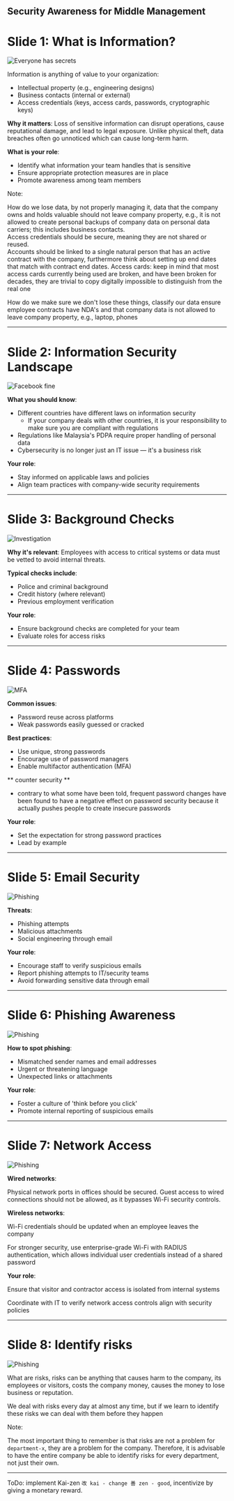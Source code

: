 ## Security Awareness for Middle Management

# Slide 1: What is Information?

<img src="images/secret-top-stamp-spy-preview.png" alt="Everyone has secrets" style="max-width: auto; height: auto;">

Information is anything of value to your organization:

* Intellectual property (e.g., engineering designs)
* Business contacts (internal or external)
* Access credentials (keys, access cards, passwords, cryptographic keys)

**Why it matters**:
Loss of sensitive information can disrupt operations, cause reputational damage, and lead to legal exposure. Unlike
physical theft, data breaches often go unnoticed which can cause long-term harm.

**What is your role**:

* Identify what information your team handles that is sensitive
* Ensure appropriate protection measures are in place
* Promote awareness among team members

Note:

How do we lose data, by not properly managing it, data that the company owns and holds valuable should not leave company
property, e.g., it is not allowed to create personal backups of company data on personal data carriers; this includes
business contacts.  
Access credentials should be secure, meaning they are not shared or reused.  
Accounts should be linked to a single natural person that has an active contract with the company, furthermore think
about setting up end dates that match with contract end dates.
Access cards: keep in mind that most access cards currently being used are broken, and have been broken for decades,
they are trivial to copy digitally impossible to distinguish from the real one

How do we make sure we don't lose these things,
classify our data
ensure employee contracts have NDA's and that company data is not allowed to leave company property, e.g., laptop,
phones

---

# Slide 2: Information Security Landscape

<img src="images/fine-facebook.png" alt="Facebook fine" style="max-width: 600px; height: auto;">

**What you should know**:

* Different countries have different laws on information security
    * If your company deals with other countries, it is your responsibility to make sure you are compliant with
      regulations
* Regulations like Malaysia's PDPA require proper handling of personal data
* Cybersecurity is no longer just an IT issue — it's a business risk

**Your role**:

* Stay informed on applicable laws and policies
* Align team practices with company-wide security requirements

---

# Slide 3: Background Checks

<img src="images/investigation.png" alt="Investigation" style="max-width: 600px; height: auto;">

**Why it's relevant**:
Employees with access to critical systems or data must be vetted to avoid internal threats.

**Typical checks include**:

* Police and criminal background
* Credit history (where relevant)
* Previous employment verification

**Your role**:

* Ensure background checks are completed for your team
* Evaluate roles for access risks

---

# Slide 4: Passwords

<img src="images/YubiKey.png" alt="MFA" style="max-width: 600px; height: auto;">

**Common issues**:

* Password reuse across platforms
* Weak passwords easily guessed or cracked

**Best practices**:

* Use unique, strong passwords
* Encourage use of password managers
* Enable multifactor authentication (MFA)

** counter security **

* contrary to what some have been told, frequent password changes have been found to have a negative effect on password
  security because it actually pushes people to create insecure passwords

**Your role**:

* Set the expectation for strong password practices
* Lead by example

---

# Slide 5: Email Security

<img src="images/phishing.png" alt="Phishing" style="max-width: 600px; height: auto;">

**Threats**:

* Phishing attempts
* Malicious attachments
* Social engineering through email

**Your role**:

* Encourage staff to verify suspicious emails
* Report phishing attempts to IT/security teams
* Avoid forwarding sensitive data through email

---

# Slide 6: Phishing Awareness

<img src="images/site.png" alt="Phishing" style="max-width: 600px; height: auto;">


**How to spot phishing**:

* Mismatched sender names and email addresses
* Urgent or threatening language
* Unexpected links or attachments

**Your role**:

* Foster a culture of 'think before you click'
* Promote internal reporting of suspicious emails

---

# Slide 7: Network Access

<img src="images/backpack.png" alt="Phishing" style="max-width: 600px; height: auto;">


**Wired networks**:

Physical network ports in offices should be secured. Guest access to wired connections should not be allowed, as it
bypasses Wi-Fi security controls.

**Wireless networks**:

Wi-Fi credentials should be updated when an employee leaves the company

For stronger security, use enterprise-grade Wi-Fi with RADIUS authentication, which allows individual user credentials
instead of a shared password

**Your role**:

Ensure that visitor and contractor access is isolated from internal systems

Coordinate with IT to verify network access controls align with security policies

---

# Slide 8: Identify risks

<img src="images/driving.png" alt="Phishing" style="max-width: 600px; height: auto;">


What are risks, risks can be anything that causes harm to the company, its employees or visitors, costs the company
money, causes the money to lose business or reputation.

We deal with risks every day at almost any time, but if we learn to identify these risks we can deal with them before
they happen

Note:

The most important thing to remember is that risks are not a problem for `department-x`, they are a problem for the
company. Therefore, it is advisable to have the entire company be able to identify risks for every department, not just
their own.

---

ToDo: implement Kai-zen `改 kai - change 善 zen - good`, incentivize by giving a monetary reward.
